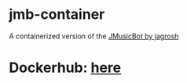 # jmb-container
A containerized version of the [JMusicBot by jagrosh](https://github.com/jagrosh/MusicBot)

# Dockerhub: [here](https://hub.docker.com/r/craumix/jmusicbot)
